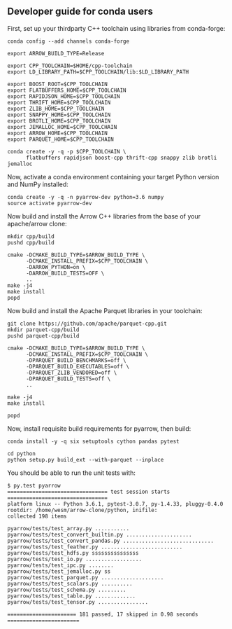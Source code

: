 <!---
  Licensed under the Apache License, Version 2.0 (the "License");
  you may not use this file except in compliance with the License.
  You may obtain a copy of the License at

   http://www.apache.org/licenses/LICENSE-2.0

  Unless required by applicable law or agreed to in writing, software
  distributed under the License is distributed on an "AS IS" BASIS,
  WITHOUT WARRANTIES OR CONDITIONS OF ANY KIND, either express or implied.
  See the License for the specific language governing permissions and
  limitations under the License. See accompanying LICENSE file.
-->

## Developer guide for conda users

First, set up your thirdparty C++ toolchain using libraries from conda-forge:

```
conda config --add channels conda-forge

export ARROW_BUILD_TYPE=Release

export CPP_TOOLCHAIN=$HOME/cpp-toolchain
export LD_LIBRARY_PATH=$CPP_TOOLCHAIN/lib:$LD_LIBRARY_PATH

export BOOST_ROOT=$CPP_TOOLCHAIN
export FLATBUFFERS_HOME=$CPP_TOOLCHAIN
export RAPIDJSON_HOME=$CPP_TOOLCHAIN
export THRIFT_HOME=$CPP_TOOLCHAIN
export ZLIB_HOME=$CPP_TOOLCHAIN
export SNAPPY_HOME=$CPP_TOOLCHAIN
export BROTLI_HOME=$CPP_TOOLCHAIN
export JEMALLOC_HOME=$CPP_TOOLCHAIN
export ARROW_HOME=$CPP_TOOLCHAIN
export PARQUET_HOME=$CPP_TOOLCHAIN

conda create -y -q -p $CPP_TOOLCHAIN \
      flatbuffers rapidjson boost-cpp thrift-cpp snappy zlib brotli jemalloc
```

Now, activate a conda environment containing your target Python version and
NumPy installed:

```
conda create -y -q -n pyarrow-dev python=3.6 numpy
source activate pyarrow-dev
```

Now build and install the Arrow C++ libraries from the base of your
apache/arrow clone:

```
mkdir cpp/build
pushd cpp/build

cmake -DCMAKE_BUILD_TYPE=$ARROW_BUILD_TYPE \
      -DCMAKE_INSTALL_PREFIX=$CPP_TOOLCHAIN \
      -DARROW_PYTHON=on \
      -DARROW_BUILD_TESTS=OFF \
      ..
make -j4
make install
popd
```

Now build and install the Apache Parquet libraries in your toolchain:

```
git clone https://github.com/apache/parquet-cpp.git
mkdir parquet-cpp/build
pushd parquet-cpp/build

cmake -DCMAKE_BUILD_TYPE=$ARROW_BUILD_TYPE \
      -DCMAKE_INSTALL_PREFIX=$CPP_TOOLCHAIN \
      -DPARQUET_BUILD_BENCHMARKS=off \
      -DPARQUET_BUILD_EXECUTABLES=off \
      -DPARQUET_ZLIB_VENDORED=off \
      -DPARQUET_BUILD_TESTS=off \
      ..

make -j4
make install

popd
```

Now, install requisite build requirements for pyarrow, then build:

```
conda install -y -q six setuptools cython pandas pytest

cd python
python setup.py build_ext --with-parquet --inplace
```

You should be able to run the unit tests with:

```
$ py.test pyarrow
================================ test session starts ================================
platform linux -- Python 3.6.1, pytest-3.0.7, py-1.4.33, pluggy-0.4.0
rootdir: /home/wesm/arrow-clone/python, inifile:
collected 198 items

pyarrow/tests/test_array.py ...........
pyarrow/tests/test_convert_builtin.py .....................
pyarrow/tests/test_convert_pandas.py .............................
pyarrow/tests/test_feather.py ..........................
pyarrow/tests/test_hdfs.py sssssssssssssss
pyarrow/tests/test_io.py ..................
pyarrow/tests/test_ipc.py ........
pyarrow/tests/test_jemalloc.py ss
pyarrow/tests/test_parquet.py ....................
pyarrow/tests/test_scalars.py ..........
pyarrow/tests/test_schema.py .........
pyarrow/tests/test_table.py .............
pyarrow/tests/test_tensor.py ................

====================== 181 passed, 17 skipped in 0.98 seconds =======================
```
